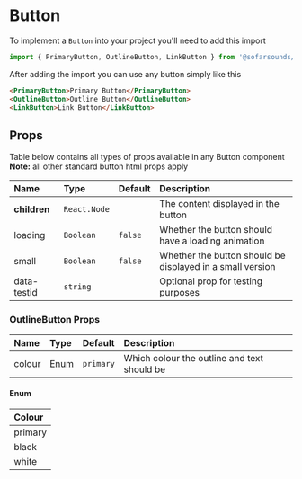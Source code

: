 # Button

To implement a `Button` into your project you'll need to add this import
```js
import { PrimaryButton, OutlineButton, LinkButton } from '@sofarsounds/maestro'
```

After adding the import you can use any button simply like this
```html
<PrimaryButton>Primary Button</PrimaryButton>
<OutlineButton>Outline Button</OutlineButton>
<LinkButton>Link Button</LinkButton>
```

## Props
Table below contains all types of props available in any Button component  
**Note:** all other standard button html props apply

| Name          | Type  | Default         | Description                      |
| :------------ | :-----| :-------------- | :------------------------------- |
| **children** | `React.Node`   |           | The content displayed in the button 
| loading | `Boolean`      | `false`   | Whether the button should have a loading animation
| small | `Boolean`      | `false`   | Whether the button should be displayed in a small version
| data-testid  | `string`       |           | Optional prop for testing purposes                                       

### OutlineButton Props
| Name          | Type  | Default         | Description                      |
| :------------ | :-----| :-------------- | :------------------------------- |
| colour | [Enum](#enum)   | `primary`| Which colour the outline and text should be

#### Enum
| Colour |
| :----- |
| primary |
| black |
|white |
